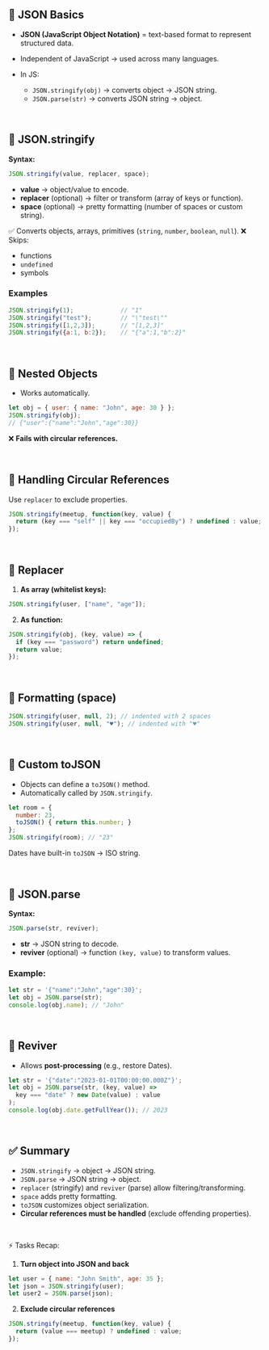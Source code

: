 

## 🔹 JSON Basics

* **JSON (JavaScript Object Notation)** = text-based format to represent structured data.
* Independent of JavaScript → used across many languages.
* In JS:

  * `JSON.stringify(obj)` → converts object → JSON string.
  * `JSON.parse(str)` → converts JSON string → object.

<br>

## 🔹 JSON.stringify

**Syntax:**

```js
JSON.stringify(value, replacer, space);
```

* **value** → object/value to encode.
* **replacer** (optional) → filter or transform (array of keys or function).
* **space** (optional) → pretty formatting (number of spaces or custom string).

✅ Converts objects, arrays, primitives (`string`, `number`, `boolean`, `null`).
❌ Skips:

* functions
* `undefined`
* symbols

### Examples

```js
JSON.stringify(1);             // "1"
JSON.stringify("test");        // "\"test\""
JSON.stringify([1,2,3]);       // "[1,2,3]"
JSON.stringify({a:1, b:2});    // "{"a":1,"b":2}"
```

<br>

## 🔹 Nested Objects

* Works automatically.

```js
let obj = { user: { name: "John", age: 30 } };
JSON.stringify(obj);
// {"user":{"name":"John","age":30}}
```

❌ **Fails with circular references.**

<br>

## 🔹 Handling Circular References

Use `replacer` to exclude properties.

```js
JSON.stringify(meetup, function(key, value) {
  return (key === "self" || key === "occupiedBy") ? undefined : value;
});
```

<br>

## 🔹 Replacer

1. **As array (whitelist keys):**

```js
JSON.stringify(user, ["name", "age"]);
```

2. **As function:**

```js
JSON.stringify(obj, (key, value) => {
  if (key === "password") return undefined;
  return value;
});
```

<br>

## 🔹 Formatting (space)

```js
JSON.stringify(user, null, 2); // indented with 2 spaces
JSON.stringify(user, null, "♥"); // indented with "♥"
```

<br>

## 🔹 Custom toJSON

* Objects can define a `toJSON()` method.
* Automatically called by `JSON.stringify`.

```js
let room = {
  number: 23,
  toJSON() { return this.number; }
};
JSON.stringify(room); // "23"
```

Dates have built-in `toJSON` → ISO string.

<br>

## 🔹 JSON.parse

**Syntax:**

```js
JSON.parse(str, reviver);
```

* **str** → JSON string to decode.
* **reviver** (optional) → function `(key, value)` to transform values.

### Example:

```js
let str = '{"name":"John","age":30}';
let obj = JSON.parse(str);
console.log(obj.name); // "John"
```

<br>

## 🔹 Reviver

* Allows **post-processing** (e.g., restore Dates).

```js
let str = '{"date":"2023-01-01T00:00:00.000Z"}';
let obj = JSON.parse(str, (key, value) =>
  key === "date" ? new Date(value) : value
);
console.log(obj.date.getFullYear()); // 2023
```

<br>

## ✅ Summary

* `JSON.stringify` → object → JSON string.
* `JSON.parse` → JSON string → object.
* `replacer` (stringify) and `reviver` (parse) allow filtering/transforming.
* `space` adds pretty formatting.
* `toJSON` customizes object serialization.
* **Circular references must be handled** (exclude offending properties).

<br>

⚡ Tasks Recap:

1. **Turn object into JSON and back**

```js
let user = { name: "John Smith", age: 35 };
let json = JSON.stringify(user);
let user2 = JSON.parse(json);
```

2. **Exclude circular references**

```js
JSON.stringify(meetup, function(key, value) {
  return (value === meetup) ? undefined : value;
});
```